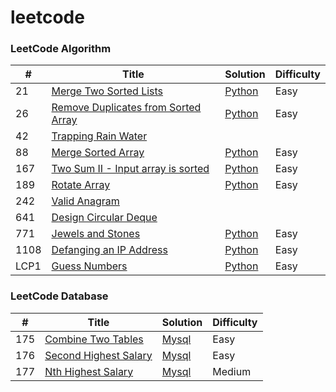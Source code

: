 # leetcode

### LeetCode Algorithm

| # | Title | Solution | Difficulty |
|---| ----- | -------- | ---------- |
|21|[Merge Two Sorted Lists](https://leetcode-cn.com/problems/merge-two-sorted-lists/) | [Python](algorithms/python/MergeTwoSortedLists.py)|Easy|
|26|[Remove Duplicates from Sorted Array](https://leetcode-cn.com/problems/remove-duplicates-from-sorted-array/) | [Python](algorithms/python/RemoveDuplicatesfromSortedArray.py)|Easy|
|42|[Trapping Rain Water](https://leetcode-cn.com/problems/trapping-rain-water/) |
|88|[Merge Sorted Array](https://leetcode-cn.com/problems/merge-sorted-array/) | [Python](algorithms/python/MergeSortedArray.py)|Easy|
|167|[Two Sum II - Input array is sorted](https://leetcode-cn.com/problems/two-sum-ii-input-array-is-sorted/) | [Python](algorithms/python/TwoSumII.py)|Easy|
|189|[Rotate Array](https://leetcode-cn.com/problems/rotate-array/) | [Python](algorithms/python/RotateArray.py)|Easy|
|242|[Valid Anagram](https://leetcode-cn.com/problems/valid-anagram/description/) |
|641|[Design Circular Deque](https://leetcode-cn.com/problems/design-circular-deque/) |
|771|[Jewels and Stones](https://leetcode-cn.com/problems/jewels-and-stones/) | [Python](algorithms/python/JewelsandStones.py)|Easy|
|1108|[Defanging an IP Address](https://leetcode-cn.com/problems/defanging-an-ip-address/) | [Python](algorithms/python/DefanginganIPAddress.py)|Easy|
|LCP1|[Guess Numbers](https://leetcode-cn.com/problems/guess-numbers/) | [Python](algorithms/python/GuessNumbers.py) |Easy|


### LeetCode Database

| # | Title | Solution | Difficulty |
|---| ----- | -------- | ---------- |
|175|[Combine Two Tables](https://leetcode-cn.com/problems/combine-two-tables/) | [Mysql](database/CombineTwoTables.sql) |Easy|
|176|[Second Highest Salary](https://leetcode-cn.com/problems/second-highest-salary/) | [Mysql](database/SecondHighestSalary.sql) |Easy|
|177|[Nth Highest Salary](https://leetcode-cn.com/problems/nth-highest-salary/) | [Mysql](database/SecondHighestSalary.sql) |Medium|